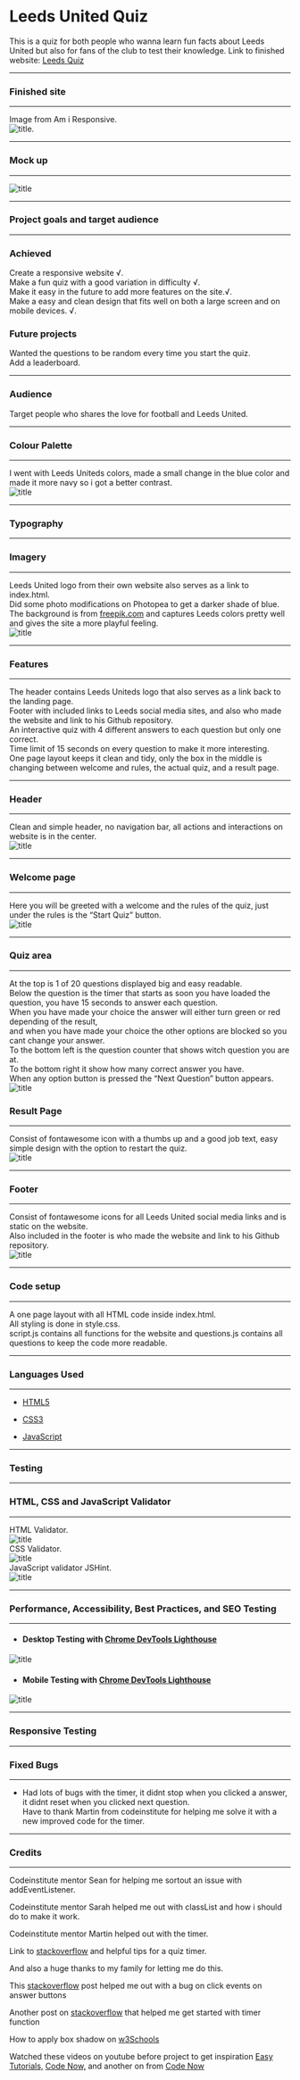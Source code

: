 # Leeds United Quiz #

This is a quiz for both people who wanna learn fun facts about Leeds United but also for fans of the club to test their knowledge.
Link to finished website: [Leeds Quiz](https://andreas-ka.github.io/leeds-quiz/)   

----

### Finished site ##
----
Image from Am i Responsive.   
![title](/assets/images/am-i-responsive-image.png).  

----

### Mock up ##
----
![title](/assets/images/mockup-quiz.png)  

----

### Project goals and target audience ###
----
### Achieved ###

Create a responsive website √.  
Make a fun quiz with a good variation in difficulty √.  
Make it easy in the future to add more features on the site.√.  
Make a easy and clean design that fits well on both a large screen and on mobile devices. √.  
### Future projects ###    

Wanted the questions to be random every time you start the quiz.  
Add a leaderboard.   

----

### Audience ###
Target people who shares the love for football and Leeds United. 

----
    
### Colour Palette ###
----
I went with Leeds Uniteds colors, made a small change in the blue color and made it more navy so i got a better contrast.   
![title](/assets/images/color-palette.png)  

----
       
### Typography ###
----
        
### Imagery ###
----
Leeds United logo from their own website also serves as a link to index.html.   
Did some photo modifications on Photopea to get a darker shade of blue.   
The background is from [freepik.com](https://www.freepik.com/free-vector/modern-wavy-shapes-abstract-curvy-stylish-background_8866250.htm#page=2&query=blue%20yellow%20background&position=40&from_view=keyword&track=ais.) and captures Leeds colors pretty well and gives the site a more playful feeling.   
![title](/assets/images/readme-background-image.png)  

----
   
### Features ###
----
The header contains Leeds Uniteds logo that also serves as a link back to the landing page.   
Footer with included links to Leeds social media sites, and also who made the website and link to his Github repository.   
An interactive quiz with 4 different answers to each question but only one correct.   
Time limit of 15 seconds on every question to make it more interesting.   
One page layout keeps it clean and tidy, only the box in the middle is changing between welcome and rules, the actual quiz, and a result page.    

----

### Header ### 
----
Clean and simple header, no navigation bar, all actions and interactions on website is in the center.  
![title](/assets/images/readme-header.png)   

----

### Welcome page ###
----
Here you will be greeted with a welcome and the rules of the quiz, just under the rules is the “Start Quiz” button.   
![title](/assets/images/readme-welcome-area.png)   

----

### Quiz area ###
----
At the top is 1 of 20 questions displayed big and easy readable.   
Below the question is the timer that starts as soon you have loaded the question, you have 15 seconds to answer each question.   
When you have made your choice the answer will either turn green or red depending of the result,    
and when you have made your choice the other options are blocked so you cant change your answer.   
To the bottom left is the question counter that shows witch question you are at.   
To the bottom right it show how many correct answer you have.   
When any option button is pressed the “Next Question” button appears.   
![title](/assets/images/readme-quiz-area.png)

### Result Page ###
----
Consist of fontawesome icon with a thumbs up and a good job text, easy simple design with the option to restart the quiz.   
![title](/assets/images/readme-result-area.png)  

----

### Footer ###
----
Consist of fontawesome icons for all Leeds United social media links and is static on the website.   
Also included in the footer is who made the website and link to his Github repository.   
![title](/assets/images/readme-footer.png)  

----

### Code setup ###
----
A one page layout with all HTML code inside index.html.   
All styling is done in style.css.  
script.js contains all functions for the website and questions.js contains all questions
to keep the code more readable.   

----

### Languages Used ###
----
-   [HTML5](https://en.wikipedia.org/wiki/HTML5)

-   [CSS3](https://en.wikipedia.org/wiki/Cascading_Style_Sheets)

-   [JavaScript](https://en.wikipedia.org/wiki/JavaScript)   
----


### Testing ###
----

### HTML, CSS and JavaScript Validator ###
----
HTML Validator.  
![title](/assets/images/readme-html-validator.png)  
CSS Validator.   
![title](/assets/images/readme-css-validator.png)   
JavaScript validator JSHint.   
![title](/assets/images/readme-jshint.png)  

----

### Performance, Accessibility, Best Practices, and SEO Testing ###
----

- #### Desktop Testing with [Chrome DevTools Lighthouse](https://developers.google.com/web/tools/lighthouse)
![title](/assets/images/lighthouse-desktop.png)  
  
- #### Mobile Testing with [Chrome DevTools Lighthouse](https://developers.google.com/web/tools/lighthouse)
![title](/assets/images/lighthouse-mobile.png)  

----
 

### Responsive Testing ###
----


### Fixed Bugs ###
----
- Had lots of bugs with the timer, it didnt stop when you clicked a answer, it didnt reset when you clicked next question.   
Have to thank Martin from codeinstitute for helping me solve it with a new improved code for the timer.   

----

### Credits ###
----

Codeinstitute mentor Sean for helping me sortout an issue with addEventListener.

Codeinstitute mentor Sarah helped me out with classList and how i should do to make it work.

Codeinstitute mentor Martin helped out with the timer.

Link to [stackoverflow](https://stackoverflow.com/questions/44314897/javascript-timer-for-a-quiz) and helpful tips for a quiz timer.   

And also a huge thanks to my family for letting me do this.  

This [stackoverflow](https://stackoverflow.com/questions/68127861/how-can-i-make-a-span-element-cover-a-button-completely) post helped me out with a bug on click events on answer buttons 

Another post on [stackoverflow](https://stackoverflow.com/questions/44314897/javascript-timer-for-a-quiz) that helped me get started with timer function 

How to apply box shadow on [w3Schools](https://www.w3schools.com/css/tryit.asp?filename=trycss_buttons_shadow)

Watched these videos on youtube before project to get inspiration [Easy Tutorials,](https://www.youtube.com/watch?v=fz8bwvn9lA4) [Code Now,](https://www.youtube.com/watch?v=3fbU4z7fPe4&t=3465s) and another on from [Code Now](https://www.youtube.com/watch?v=A9vLoDBm9Lc)

